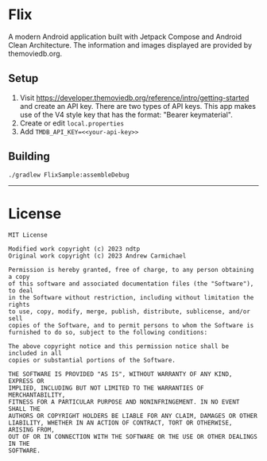 # Flix

A modern Android application built with Jetpack Compose and Android Clean Architecture.
The information and images displayed are provided by themoviedb.org.

## Setup

1. Visit https://developer.themoviedb.org/reference/intro/getting-started and create an API key.
   There are two types of API keys. This app makes use of the V4 style key that has the format:
   "Bearer keymaterial".
2. Create or edit `local.properties`
3. Add `TMDB_API_KEY=<<your-api-key>>`

## Building

```
./gradlew FlixSample:assembleDebug
```

---

# License

    MIT License
    
    Modified work copyright (c) 2023 ndtp
    Original work copyright (c) 2023 Andrew Carmichael
    
    Permission is hereby granted, free of charge, to any person obtaining a copy
    of this software and associated documentation files (the "Software"), to deal
    in the Software without restriction, including without limitation the rights
    to use, copy, modify, merge, publish, distribute, sublicense, and/or sell
    copies of the Software, and to permit persons to whom the Software is
    furnished to do so, subject to the following conditions:
    
    The above copyright notice and this permission notice shall be included in all
    copies or substantial portions of the Software.
    
    THE SOFTWARE IS PROVIDED "AS IS", WITHOUT WARRANTY OF ANY KIND, EXPRESS OR
    IMPLIED, INCLUDING BUT NOT LIMITED TO THE WARRANTIES OF MERCHANTABILITY,
    FITNESS FOR A PARTICULAR PURPOSE AND NONINFRINGEMENT. IN NO EVENT SHALL THE
    AUTHORS OR COPYRIGHT HOLDERS BE LIABLE FOR ANY CLAIM, DAMAGES OR OTHER
    LIABILITY, WHETHER IN AN ACTION OF CONTRACT, TORT OR OTHERWISE, ARISING FROM,
    OUT OF OR IN CONNECTION WITH THE SOFTWARE OR THE USE OR OTHER DEALINGS IN THE
    SOFTWARE.

